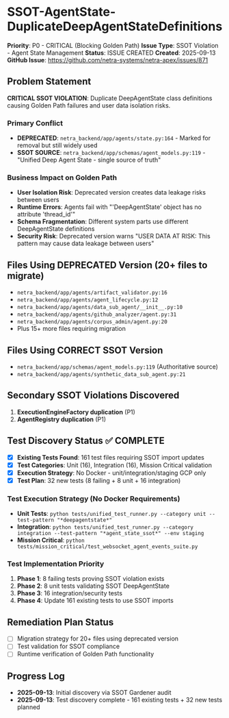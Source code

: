 # SSOT-AgentState-DuplicateDeepAgentStateDefinitions

**Priority**: P0 - CRITICAL (Blocking Golden Path)
**Issue Type**: SSOT Violation - Agent State Management
**Status**: ISSUE CREATED
**Created**: 2025-09-13
**GitHub Issue**: https://github.com/netra-systems/netra-apex/issues/871

## Problem Statement

**CRITICAL SSOT VIOLATION**: Duplicate DeepAgentState class definitions causing Golden Path failures and user data isolation risks.

### Primary Conflict
- **DEPRECATED**: `netra_backend/app/agents/state.py:164` - Marked for removal but still widely used
- **SSOT SOURCE**: `netra_backend/app/schemas/agent_models.py:119` - "Unified Deep Agent State - single source of truth"

### Business Impact on Golden Path
- **User Isolation Risk**: Deprecated version creates data leakage risks between users
- **Runtime Errors**: Agents fail with "'DeepAgentState' object has no attribute 'thread_id'"
- **Schema Fragmentation**: Different system parts use different DeepAgentState definitions
- **Security Risk**: Deprecated version warns "USER DATA AT RISK: This pattern may cause data leakage between users"

## Files Using DEPRECATED Version (20+ files to migrate)
- `netra_backend/app/agents/artifact_validator.py:16`
- `netra_backend/app/agents/agent_lifecycle.py:12`
- `netra_backend/app/agents/data_sub_agent/__init__.py:10`
- `netra_backend/app/agents/github_analyzer/agent.py:31`
- `netra_backend/app/agents/corpus_admin/agent.py:20`
- Plus 15+ more files requiring migration

## Files Using CORRECT SSOT Version
- `netra_backend/app/schemas/agent_models.py:119` (Authoritative source)
- `netra_backend/app/agents/synthetic_data_sub_agent.py:21`

## Secondary SSOT Violations Discovered
1. **ExecutionEngineFactory duplication** (P1)
2. **AgentRegistry duplication** (P1)

## Test Discovery Status ✅ COMPLETE
- [x] **Existing Tests Found**: 161 test files requiring SSOT import updates
- [x] **Test Categories**: Unit (16), Integration (16), Mission Critical validation
- [x] **Execution Strategy**: No Docker - unit/integration/staging GCP only
- [x] **Test Plan**: 32 new tests (8 failing + 8 unit + 16 integration)

### Test Execution Strategy (No Docker Requirements)
- **Unit Tests**: `python tests/unified_test_runner.py --category unit --test-pattern "*deepagentstate*"`
- **Integration**: `python tests/unified_test_runner.py --category integration --test-pattern "*agent_state_ssot*" --env staging`
- **Mission Critical**: `python tests/mission_critical/test_websocket_agent_events_suite.py`

### Test Implementation Priority
1. **Phase 1**: 8 failing tests proving SSOT violation exists
2. **Phase 2**: 8 unit tests validating SSOT DeepAgentState
3. **Phase 3**: 16 integration/security tests
4. **Phase 4**: Update 161 existing tests to use SSOT imports

## Remediation Plan Status
- [ ] Migration strategy for 20+ files using deprecated version
- [ ] Test validation for SSOT compliance
- [ ] Runtime verification of Golden Path functionality

## Progress Log
- **2025-09-13**: Initial discovery via SSOT Gardener audit
- **2025-09-13**: Test discovery complete - 161 existing tests + 32 new tests planned